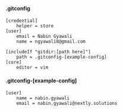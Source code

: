 #### .gitconfig

```
[credential]
    helper = store
[user]
    email = Nabin Gyawali
    name = ngyawali8@gmail.com

[includeIf "gitdir:[path here]"]
    path = .gitconfig-[example-config]
[core]
    editor = vim
```

#### .gitconfig-[example-config]
```
[user]
    name = nabin.gyawali
    email = nabin.gyawali@nextly.solutions
```
